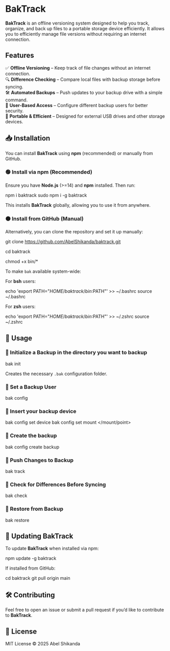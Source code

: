# BakTrack

**BakTrack** is an offline versioning system designed to help you track, organize, and back up files to a portable storage device efficiently. It allows you to efficiently manage file versions without requiring an internet connection.

## Features

✅ **Offline Versioning** – Keep track of file changes without an internet connection.  
🔍 **Difference Checking** – Compare local files with backup storage before syncing.  
🛠 **Automated Backups** – Push updates to your backup drive with a simple command.  
🔐 **User-Based Access** – Configure different backup users for better security.  
🚀 **Portable & Efficient** – Designed for external USB drives and other storage devices.

## 📥 Installation

You can install **BakTrack** using **npm** (recommended) or manually from GitHub.

### 🟢 Install via npm (Recommended)

Ensure you have **Node.js** (>=14) and **npm** installed. Then run:

npm i baktrack
sudo npm i -g baktrack

This installs **BakTrack** globally, allowing you to use it from anywhere.

### 🟠 Install from GitHub (Manual)

Alternatively, you can clone the repository and set it up manually:

git clone https://github.com/AbelShikanda/baktrack.git

cd baktrack

chmod +x bin/\*

To make `bak` available system-wide:

For **bsh** users:

echo 'export PATH="$HOME/baktrack/bin:$PATH"' >> ~/.bashrc
source ~/.bashrc

For **zsh** users:

echo 'export PATH="$HOME/baktrack/bin:$PATH"' >> ~/.zshrc
source ~/.zshrc

## 🚀 Usage

### 🔹 Initialize a Backup in the directory you want to backup

bak init

Creates the necessary `.bak` configuration folder.

### 🔹 Set a Backup User

bak config <username>

### 🔹 Insert your backup device

bak config set device <name>
bak config set mount </mount/point>

### 🔹 Create the backup

bak config create backup

### 🔹 Push Changes to Backup

bak track

### 🔹 Check for Differences Before Syncing

bak check

### 🔹 Restore from Backup

bak restore

## 🔄 Updating BakTrack

To update **BakTrack** when installed via npm:

npm update -g baktrack

If installed from GitHub:

cd baktrack
git pull origin main

## 🛠 Contributing

Feel free to open an issue or submit a pull request if you’d like to contribute to **BakTrack**.

## 📜 License

MIT License © 2025 Abel Shikanda
